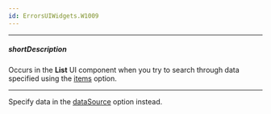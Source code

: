 ```yaml
---
id: ErrorsUIWidgets.W1009
---
```

---
##### shortDescription
Occurs in the **List** UI component when you try to search through data specified using the [items](/api-reference/10%20UI%20Components/dxList/1%20Configuration/items '/Documentation/ApiReference/UI_Components/dxList/Configuration/items/') option.

---
Specify data in the [dataSource](/api-reference/10%20UI%20Components/dxList/1%20Configuration/dataSource.md '/Documentation/ApiReference/UI_Components/dxList/Configuration/#dataSource') option instead.